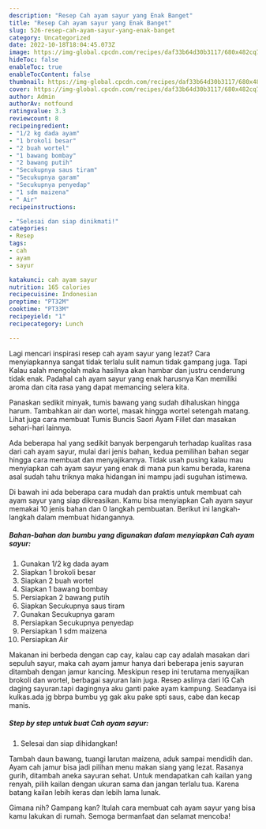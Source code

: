 ```yaml
---
description: "Resep Cah ayam sayur yang Enak Banget"
title: "Resep Cah ayam sayur yang Enak Banget"
slug: 526-resep-cah-ayam-sayur-yang-enak-banget
category: Uncategorized
date: 2022-10-18T18:04:45.073Z
image: https://img-global.cpcdn.com/recipes/daf33b64d30b3117/680x482cq70/cah-ayam-sayur-foto-resep-utama.jpg
hideToc: false
enableToc: true
enableTocContent: false
thumbnail: https://img-global.cpcdn.com/recipes/daf33b64d30b3117/680x482cq70/cah-ayam-sayur-foto-resep-utama.jpg
cover: https://img-global.cpcdn.com/recipes/daf33b64d30b3117/680x482cq70/cah-ayam-sayur-foto-resep-utama.jpg
author: Admin
authorAv: notfound
ratingvalue: 3.3
reviewcount: 8
recipeingredient:
- "1/2 kg dada ayam"
- "1 brokoli besar"
- "2 buah wortel"
- "1 bawang bombay"
- "2 bawang putih"
- "Secukupnya saus tiram"
- "Secukupnya garam"
- "Secukupnya penyedap"
- "1 sdm maizena"
- " Air"
recipeinstructions:

- "Selesai dan siap dinikmati!"
categories:
- Resep
tags:
- cah
- ayam
- sayur

katakunci: cah ayam sayur 
nutrition: 165 calories
recipecuisine: Indonesian
preptime: "PT32M"
cooktime: "PT33M"
recipeyield: "1"
recipecategory: Lunch

---
```



Lagi mencari inspirasi resep cah ayam sayur yang lezat? Cara menyiapkannya sangat tidak terlalu sulit namun tidak gampang juga. Tapi Kalau salah mengolah maka hasilnya akan hambar dan justru cenderung tidak enak. Padahal cah ayam sayur yang enak harusnya Kan memiliki aroma dan cita rasa yang dapat memancing selera kita.


Panaskan sedikit minyak, tumis bawang yang sudah dihaluskan hingga harum. Tambahkan air dan wortel, masak hingga wortel setengah matang. Lihat juga cara membuat Tumis Buncis Saori Ayam Fillet dan masakan sehari-hari lainnya.

Ada beberapa hal yang sedikit banyak berpengaruh terhadap kualitas rasa dari cah ayam sayur, mulai dari jenis bahan, kedua pemilihan bahan segar hingga cara membuat dan menyajikannya. Tidak usah pusing kalau mau menyiapkan cah ayam sayur yang enak di mana pun kamu berada, karena asal sudah tahu triknya maka hidangan ini mampu jadi suguhan istimewa.


Di bawah ini ada beberapa cara mudah dan praktis untuk membuat cah ayam sayur yang siap dikreasikan. Kamu bisa menyiapkan Cah ayam sayur memakai 10 jenis bahan dan 0 langkah pembuatan. Berikut ini langkah-langkah dalam membuat hidangannya.

<!--inarticleads1-->

##### Bahan-bahan dan bumbu yang digunakan dalam menyiapkan Cah ayam sayur:

1. Gunakan 1/2 kg dada ayam
1. Siapkan 1 brokoli besar
1. Siapkan 2 buah wortel
1. Siapkan 1 bawang bombay
1. Persiapkan 2 bawang putih
1. Siapkan Secukupnya saus tiram
1. Gunakan Secukupnya garam
1. Persiapkan Secukupnya penyedap
1. Persiapkan 1 sdm maizena
1. Persiapkan  Air


Makanan ini berbeda dengan cap cay, kalau cap cay adalah masakan dari sepuluh sayur, maka cah ayam jamur hanya dari beberapa jenis sayuran ditambah dengan jamur kancing. Meskipun resep ini terutama menyajikan brokoli dan wortel, berbagai sayuran lain juga. Resep aslinya dari IG Cah daging sayuran.tapi dagingnya aku ganti pake ayam kampung. Seadanya isi kulkas.ada jg bbrpa bumbu yg gak aku pake spti saus, cabe dan kecap manis. 

<!--inarticleads2-->

##### Step by step untuk buat Cah ayam sayur:


1. Selesai dan siap dihidangkan!

Tambah daun bawang, tuangi larutan maizena, aduk sampai mendidih dan. Ayam cah jamur bisa jadi pilihan menu makan siang yang lezat. Rasanya gurih, ditambah aneka sayuran sehat. Untuk mendapatkan cah kailan yang renyah, pilih kailan dengan ukuran sama dan jangan terlalu tua. Karena batang kailan lebih keras dan lebih lama lunak. 

Gimana nih? Gampang kan? Itulah cara membuat cah ayam sayur yang bisa kamu lakukan di rumah. Semoga bermanfaat dan selamat mencoba!
